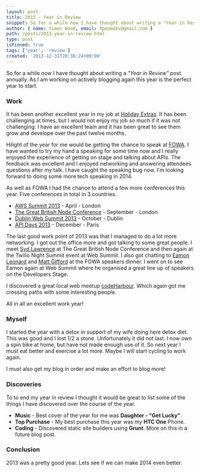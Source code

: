 ```yaml
---
layout: post
title: 2013 - Year in Review
snippet: So for a while now I have thought about writing a "Year in Review" post annually. As I am working on actively blogging again this year is the perfect year to start.
author: { name: Simon Wood, email: hpoomdev@gmail.com }
path: /posts/2013-year-in-review.html
type: post
isPinned: true
tags: ['year', 'review']
created: '2013-12-31T20:36:24+00:00'
---
```


So for a while now I have thought about writing a *"Year in Review"* post annually. As I am working on actively blogging again this year is the perfect year to start.

### Work
It has been another excellent year in my job at [Holiday Extras](http://shortbreaks.holidayextras.co.uk "Holiday Extras - Shortbreaks"). It has been challenging at times, but I would not enjoy my job so much if it was not challenging. I have an excellent team and it has been great to see them grow and develope over the past twelve months.

Hilight of the year for me would be getting the chance to speak at [FOWA](http://lanyrd.com/2013/fowa-london/ "Future of Web Apps - London 2013"). I have wanted to try my hand a speaking for some time now and I really enjoyed the experience of getting on stage and talking about APIs. The feedback was excellent and I enjoyed networking and answering attendees questions after my talk. I have caught the speaking bug now. I'm looking forward to doing some more tech speaking in 2014.

As well as FOWA I had the chance to attend a few more conferences this year. Five conferences in total in 3 countries.

* [AWS Summit 2013](http://lanyrd.com/2013/aws-summit-london/) - April - London
* [The Great British Node Conference](http://lanyrd.com/2013/gbnc/) - September - London
* [Dublin Web Summit 2013](http://lanyrd.com/2013/dws/) - October - Dublin
* [API Days 2013](http://lanyrd.com/2013/apidays2013/) - December - Paris

The last good work point of 2013 was that I managed to do a lot more networking. I got out the office more and got talking to some great people. I meet [Syd Lawrence](https://twitter.com/sydlawrence) at The Great British Node Conference and then again at the Twilio Night Summit event at Web Summit. I also got chatting to [Eamon Leonard](https://twitter.com/EamonLeonard) and [Matt Gifford](https://twitter.com/coldfumonkeh) at the FOWA speakers dinner. I went on to see Eamon again at Web Summit where he organised a great line up of speakers on the Developers Stage.

I discovered a great local web meetup [codeHarbour](http://www.meetup.com/codeharbour/). Which again got me crossing paths with some interesting people.

All in all an excellent work year!

### Myself
I started the year with a detox in support of my wife doing here detox diet. This was good and I lost 1/2 a stone. Unfortunately it did not last. I now own a spin bike at home, but have not made enough use of it. So next year I must eat better and exercise a lot more. Maybe I will start cycling to work again.

I must also get my blog in order and make an effort to blog more!

### Discoveries
To to end my year in review I thought it would be great to list some of the things I have discovered over the course of the year.

* **Music** - Best cover of the year for me was **Daughter - "Get Lucky"**.
* **Top Purchase** - My best purchase this year was my **HTC One** Phone.
* **Coding** - Discovered static site builders using **Grunt**. More on this in a future blog post.

### Conclusion
2013 was a pretty good year. Lets see if we can make 2014 even better.




